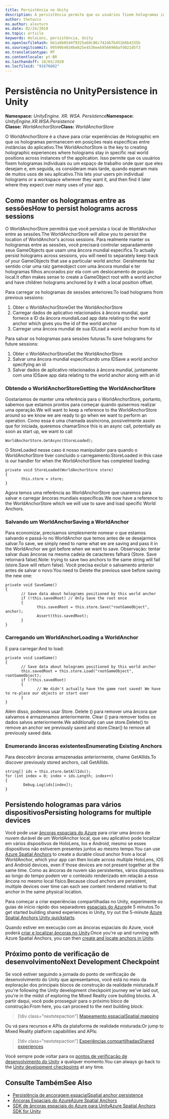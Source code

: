 ```yaml
---
title: Persistência no Unity
description: A persistência permite que os usuários fixem hologramas individuais ou um espaço de trabalho onde quer que eles o desejam e, em seguida, os encontrem mais tarde, quando esperam muitos usos de seu aplicativo.
author: thetuvix
ms.author: alexturn
ms.date: 02/24/2019
ms.topic: article
keywords: HoloLens, persistência, Unity
ms.openlocfilehash: bb1a9b0544f9325a60c86c7424b7b451b6b4335b
ms.sourcegitcommit: 09599b4034be825e4536eeb9566968afd021d5f3
ms.translationtype: MT
ms.contentlocale: pt-BR
ms.lasthandoff: 10/03/2020
ms.locfileid: "91676602"
---
```

# <a name="persistence-in-unity"></a><span data-ttu-id="7913c-104">Persistência no Unity</span><span class="sxs-lookup"><span data-stu-id="7913c-104">Persistence in Unity</span></span>

<span data-ttu-id="7913c-105">**Namespace:** *UnityEngine. XR. WSA. Persistence*</span><span class="sxs-lookup"><span data-stu-id="7913c-105">**Namespace:** *UnityEngine.XR.WSA.Persistence*</span></span><br>
<span data-ttu-id="7913c-106">**Classe:** *WorldAnchorStore*</span><span class="sxs-lookup"><span data-stu-id="7913c-106">**Class:** *WorldAnchorStore*</span></span>

<span data-ttu-id="7913c-107">O WorldAnchorStore é a chave para criar experiências de Holographic em que os hologramas permanecem em posições reais específicas entre instâncias do aplicativo.</span><span class="sxs-lookup"><span data-stu-id="7913c-107">The WorldAnchorStore is the key to creating holographic experiences where holograms stay in specific real world positions across instances of the application.</span></span> <span data-ttu-id="7913c-108">Isso permite que os usuários fixem hologramas individuais ou um espaço de trabalho onde quer que eles desejam e, em seguida, os consideram mais tarde, quando esperam mais de muitos usos de seu aplicativo.</span><span class="sxs-lookup"><span data-stu-id="7913c-108">This lets your users pin individual holograms or a workspace wherever they want it, and then find it later where they expect over many uses of your app.</span></span>

## <a name="how-to-persist-holograms-across-sessions"></a><span data-ttu-id="7913c-109">Como manter os hologramas entre as sessões</span><span class="sxs-lookup"><span data-stu-id="7913c-109">How to persist holograms across sessions</span></span>

<span data-ttu-id="7913c-110">O WorldAnchorStore permitirá que você persista o local de WorldAnchor entre as sessões.</span><span class="sxs-lookup"><span data-stu-id="7913c-110">The WorldAnchorStore will allow you to persist the location of WorldAnchor's across sessions.</span></span> <span data-ttu-id="7913c-111">Para realmente manter os hologramas entre as sessões, você precisará controlar separadamente seus GameObjects que usam uma âncora mundial específica.</span><span class="sxs-lookup"><span data-stu-id="7913c-111">To actually persist holograms across sessions, you will need to separately keep track of your GameObjects that use a particular world anchor.</span></span> <span data-ttu-id="7913c-112">Geralmente faz sentido criar uma raiz gameobject com uma âncora mundial e ter hologramas filhos ancorados por ela com um deslocamento de posição local.</span><span class="sxs-lookup"><span data-stu-id="7913c-112">It often makes sense to create a GameObject root with a world anchor and have children holograms anchored by it with a local position offset.</span></span>

<span data-ttu-id="7913c-113">Para carregar os hologramas de sessões anteriores:</span><span class="sxs-lookup"><span data-stu-id="7913c-113">To load holograms from previous sessions:</span></span>
1. <span data-ttu-id="7913c-114">Obter o WorldAnchorStore</span><span class="sxs-lookup"><span data-stu-id="7913c-114">Get the WorldAnchorStore</span></span>
2. <span data-ttu-id="7913c-115">Carregar dados de aplicativo relacionados à âncora mundial, que fornece a ID da âncora mundial</span><span class="sxs-lookup"><span data-stu-id="7913c-115">Load app data relating to the world anchor which gives you the id of the world anchor</span></span>
3. <span data-ttu-id="7913c-116">Carregar uma âncora mundial de sua ID</span><span class="sxs-lookup"><span data-stu-id="7913c-116">Load a world anchor from its id</span></span>

<span data-ttu-id="7913c-117">Para salvar os hologramas para sessões futuras:</span><span class="sxs-lookup"><span data-stu-id="7913c-117">To save holograms for future sessions:</span></span>
1. <span data-ttu-id="7913c-118">Obter o WorldAnchorStore</span><span class="sxs-lookup"><span data-stu-id="7913c-118">Get the WorldAnchorStore</span></span>
2. <span data-ttu-id="7913c-119">Salvar uma âncora mundial especificando uma ID</span><span class="sxs-lookup"><span data-stu-id="7913c-119">Save a world anchor specifying an id</span></span>
3. <span data-ttu-id="7913c-120">Salvar dados de aplicativo relacionados à âncora mundial, juntamente com uma ID</span><span class="sxs-lookup"><span data-stu-id="7913c-120">Save app data relating to the world anchor along with an id</span></span>

### <a name="getting-the-worldanchorstore"></a><span data-ttu-id="7913c-121">Obtendo o WorldAnchorStore</span><span class="sxs-lookup"><span data-stu-id="7913c-121">Getting the WorldAnchorStore</span></span>

<span data-ttu-id="7913c-122">Gostaríamos de manter uma referência para o WorldAnchorStore, portanto, sabemos que estamos prontos para começar quando quisermos realizar uma operação.</span><span class="sxs-lookup"><span data-stu-id="7913c-122">We will want to keep a reference to the WorldAnchorStore around so we know we are ready to go when we want to perform an operation.</span></span> <span data-ttu-id="7913c-123">Como essa é uma chamada assíncrona, possivelmente assim que for iniciada, queremos chamar</span><span class="sxs-lookup"><span data-stu-id="7913c-123">Since this is an async call, potentially as soon as start up, we want to call</span></span>

```
WorldAnchorStore.GetAsync(StoreLoaded);
```

<span data-ttu-id="7913c-124">O StoreLoaded nesse caso é nosso manipulador para quando o WorldAnchorStore tiver concluído o carregamento:</span><span class="sxs-lookup"><span data-stu-id="7913c-124">StoreLoaded in this case is our handler for when the WorldAnchorStore has completed loading:</span></span>

```
private void StoreLoaded(WorldAnchorStore store)
{
       this.store = store;
}
```

<span data-ttu-id="7913c-125">Agora temos uma referência ao WorldAnchorStore que usaremos para salvar e carregar âncoras mundiais específicas.</span><span class="sxs-lookup"><span data-stu-id="7913c-125">We now have a reference to the WorldAnchorStore which we will use to save and load specific World Anchors.</span></span>

### <a name="saving-a-worldanchor"></a><span data-ttu-id="7913c-126">Salvando um WorldAnchor</span><span class="sxs-lookup"><span data-stu-id="7913c-126">Saving a WorldAnchor</span></span>

<span data-ttu-id="7913c-127">Para economizar, precisamos simplesmente nomear o que estamos salvando e passá-lo no WorldAnchor que temos antes de se desejarmos salvar.</span><span class="sxs-lookup"><span data-stu-id="7913c-127">To save, we simply need to name what we are saving and pass it in the WorldAnchor we got before when we want to save.</span></span> <span data-ttu-id="7913c-128">Observação: tentar salvar duas âncoras na mesma cadeia de caracteres falhará (Store. Save retornará false).</span><span class="sxs-lookup"><span data-stu-id="7913c-128">Note: trying to save two anchors to the same string will fail (store.Save will return false).</span></span> <span data-ttu-id="7913c-129">Você precisa excluir o salvamento anterior antes de salvar o novo:</span><span class="sxs-lookup"><span data-stu-id="7913c-129">You need to Delete the previous save before saving the new one:</span></span>

```
private void SaveGame()
{
       // Save data about holograms positioned by this world anchor
       if (!this.savedRoot) // Only Save the root once
       {
              this.savedRoot = this.store.Save("rootGameObject", anchor);
              Assert(this.savedRoot);
       }
}
```

### <a name="loading-a-worldanchor"></a><span data-ttu-id="7913c-130">Carregando um WorldAnchor</span><span class="sxs-lookup"><span data-stu-id="7913c-130">Loading a WorldAnchor</span></span>

<span data-ttu-id="7913c-131">E para carregar:</span><span class="sxs-lookup"><span data-stu-id="7913c-131">And to load:</span></span>

```
private void LoadGame()
{
       // Save data about holograms positioned by this world anchor
       this.savedRoot = this.store.Load("rootGameObject", rootGameObject);
       if (!this.savedRoot)
       {
              // We didn't actually have the game root saved! We have to re-place our objects or start over
       }
}
```

<span data-ttu-id="7913c-132">Além disso, podemos usar Store. Delete () para remover uma âncora que salvamos e armazenamos anteriormente. Clear () para remover todos os dados salvos anteriormente.</span><span class="sxs-lookup"><span data-stu-id="7913c-132">We additionally can use store.Delete() to remove an anchor we previously saved and store.Clear() to remove all previously saved data.</span></span>

### <a name="enumerating-existing-anchors"></a><span data-ttu-id="7913c-133">Enumerando âncoras existentes</span><span class="sxs-lookup"><span data-stu-id="7913c-133">Enumerating Existing Anchors</span></span>

<span data-ttu-id="7913c-134">Para descobrir âncoras armazenadas anteriormente, chame GetAllIds.</span><span class="sxs-lookup"><span data-stu-id="7913c-134">To discover previously stored anchors, call GetAllIds.</span></span>

```
string[] ids = this.store.GetAllIds();
for (int index = 0; index < ids.Length; index++)
{
        Debug.Log(ids[index]);
}
```

## <a name="persisting-holograms-for-multiple-devices"></a><span data-ttu-id="7913c-135">Persistendo hologramas para vários dispositivos</span><span class="sxs-lookup"><span data-stu-id="7913c-135">Persisting holograms for multiple devices</span></span>

<span data-ttu-id="7913c-136">Você pode usar <a href="https://docs.microsoft.com/azure/spatial-anchors/overview" target="_blank">âncoras espaciais do Azure</a> para criar uma âncora de nuvem durável de um WorldAnchor local, que seu aplicativo pode localizar em vários dispositivos de HoloLens, Ios e Android, mesmo se esses dispositivos não estiverem presentes juntos ao mesmo tempo.</span><span class="sxs-lookup"><span data-stu-id="7913c-136">You can use <a href="https://docs.microsoft.com/azure/spatial-anchors/overview" target="_blank">Azure Spatial Anchors</a> to create a durable cloud anchor from a local WorldAnchor, which your app can then locate across multiple HoloLens, iOS and Android devices, even if those devices are not present together at the same time.</span></span>  <span data-ttu-id="7913c-137">Como as âncoras de nuvem são persistentes, vários dispositivos ao longo do tempo podem ver o conteúdo renderizado em relação a essa âncora no mesmo local físico.</span><span class="sxs-lookup"><span data-stu-id="7913c-137">Because cloud anchors are persistent, multiple devices over time can each see content rendered relative to that anchor in the same physical location.</span></span>

<span data-ttu-id="7913c-138">Para começar a criar experiências compartilhadas no Unity, experimente os guias de início rápido dos separadores <a href="https://docs.microsoft.com/azure/spatial-anchors/unity-overview" target="_blank">espaciais do Azure</a>de 5 minutos.</span><span class="sxs-lookup"><span data-stu-id="7913c-138">To get started building shared experiences in Unity, try out the 5-minute <a href="https://docs.microsoft.com/azure/spatial-anchors/unity-overview" target="_blank">Azure Spatial Anchors Unity quickstarts</a>.</span></span>

<span data-ttu-id="7913c-139">Quando estiver em execução com as âncoras espaciais do Azure, você poderá <a href="https://docs.microsoft.com/azure/spatial-anchors/concepts/create-locate-anchors-unity" target="_blank">criar e localizar âncoras no Unity</a>.</span><span class="sxs-lookup"><span data-stu-id="7913c-139">Once you're up and running with Azure Spatial Anchors, you can then <a href="https://docs.microsoft.com/azure/spatial-anchors/concepts/create-locate-anchors-unity" target="_blank">create and locate anchors in Unity</a>.</span></span>

## <a name="next-development-checkpoint"></a><span data-ttu-id="7913c-140">Próximo ponto de verificação de desenvolvimento</span><span class="sxs-lookup"><span data-stu-id="7913c-140">Next Development Checkpoint</span></span>

<span data-ttu-id="7913c-141">Se você estiver seguindo a jornada do ponto de verificação de desenvolvimento do Unity que apresentamos, você está no meio da exploração dos principais blocos de construção da realidade misturada.</span><span class="sxs-lookup"><span data-stu-id="7913c-141">If you're following the Unity development checkpoint journey we've laid out, you're in the midst of exploring the Mixed Reality core building blocks.</span></span> <span data-ttu-id="7913c-142">A partir daqui, você pode prosseguir para o próximo bloco de construção:</span><span class="sxs-lookup"><span data-stu-id="7913c-142">From here, you can proceed to the next building block:</span></span>

> [!div class="nextstepaction"]
> [<span data-ttu-id="7913c-143">Mapeamento espacial</span><span class="sxs-lookup"><span data-stu-id="7913c-143">Spatial mapping</span></span>](spatial-mapping-in-unity.md)

<span data-ttu-id="7913c-144">Ou vá para recursos e APIs da plataforma de realidade misturada:</span><span class="sxs-lookup"><span data-stu-id="7913c-144">Or jump to Mixed Reality platform capabilities and APIs:</span></span>

> [!div class="nextstepaction"]
> [<span data-ttu-id="7913c-145">Experiências compartilhadas</span><span class="sxs-lookup"><span data-stu-id="7913c-145">Shared experiences</span></span>](shared-experiences-in-unity.md)

<span data-ttu-id="7913c-146">Você sempre pode voltar para os [pontos de verificação de desenvolvimento do Unity](unity-development-overview.md#2-core-building-blocks) a qualquer momento.</span><span class="sxs-lookup"><span data-stu-id="7913c-146">You can always go back to the [Unity development checkpoints](unity-development-overview.md#2-core-building-blocks) at any time.</span></span>

## <a name="see-also"></a><span data-ttu-id="7913c-147">Consulte Também</span><span class="sxs-lookup"><span data-stu-id="7913c-147">See Also</span></span>
* [<span data-ttu-id="7913c-148">Persistência de ancoragem espacial</span><span class="sxs-lookup"><span data-stu-id="7913c-148">Spatial anchor persistence</span></span>](../../design/coordinate-systems.md#spatial-anchor-persistence)
* <span data-ttu-id="7913c-149"><a href="https://docs.microsoft.com/azure/spatial-anchors" target="_blank">Âncoras Espaciais do Azure</a></span><span class="sxs-lookup"><span data-stu-id="7913c-149"><a href="https://docs.microsoft.com/azure/spatial-anchors" target="_blank">Azure Spatial Anchors</a></span></span>
* <span data-ttu-id="7913c-150"><a href="https://docs.microsoft.com/dotnet/api/Microsoft.Azure.SpatialAnchors" target="_blank">SDK de âncoras espaciais do Azure para Unity</a></span><span class="sxs-lookup"><span data-stu-id="7913c-150"><a href="https://docs.microsoft.com/dotnet/api/Microsoft.Azure.SpatialAnchors" target="_blank">Azure Spatial Anchors SDK for Unity</a></span></span>
